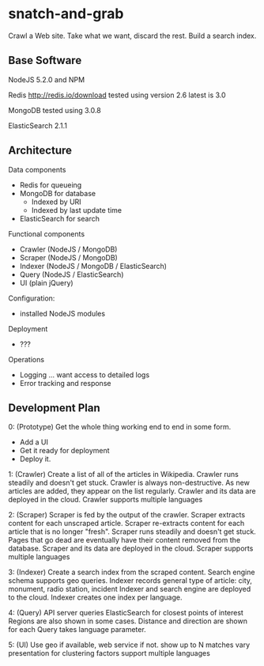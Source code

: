# snatch-and-grab #

Crawl a Web site.  Take what we want, discard the rest.  Build a search index.

## Base Software ##

NodeJS 5.2.0 and NPM

Redis  http://redis.io/download    tested using version 2.6   latest is 3.0

MongoDB    tested using 3.0.8

ElasticSearch  2.1.1

## Architecture ##

Data components
- Redis for queueing 
- MongoDB for database
    - Indexed by URI
    - Indexed by last update time
- ElasticSearch for search

Functional components
- Crawler   (NodeJS / MongoDB)
- Scraper   (NodeJS / MongoDB)
- Indexer (NodeJS / MongoDB / ElasticSearch)
- Query   (NodeJS / ElasticSearch)
- UI   (plain jQuery)

Configuration:
- installed NodeJS modules

Deployment
- ???

Operations
- Logging ... want access to detailed logs
- Error tracking and response

## Development Plan ##

0: (Prototype)
  Get the whole thing working end to end in some form.
  - Add a UI
  - Get it ready for deployment
  - Deploy it.

1: (Crawler)
  Create a list of all of the articles in Wikipedia.
  Crawler runs steadily and doesn't get stuck.
  Crawler is always non-destructive.
  As new articles are added, they appear on the list regularly.
  Crawler and its data are deployed in the cloud.
  Crawler supports multiple languages

2: (Scraper)
  Scraper is fed by the output of the crawler.
  Scraper extracts content for each unscraped article.
  Scraper re-extracts content for each article that is no longer "fresh".
  Scraper runs steadily and doesn't get stuck.
  Pages that go dead are eventually have their content removed from the database.
  Scraper and its data are deployed in the cloud.
  Scraper supports multiple languages

3: (Indexer)
  Create a search index from the scraped content.
  Search engine schema supports geo queries.
  Indexer records general type of article: city, monument, radio station, incident
  Indexer and search engine are deployed to the cloud.
  Indexer creates one index per language.

4: (Query)
  API server queries ElasticSearch for closest points of interest
  Regions are also shown in some cases.
  Distance and direction are shown for each
  Query takes language parameter.

5: (UI)
  Use geo if available, web service if not.
  show up to N matches
  vary presentation for clustering factors
  support multiple languages
